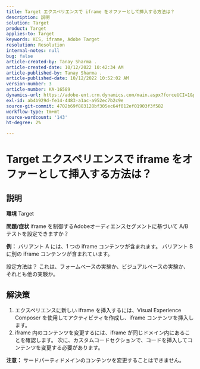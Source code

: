 ```yaml
---
title: Target エクスペリエンスで iframe をオファーとして挿入する方法は？
description: 説明
solution: Target
product: Target
applies-to: Target
keywords: KCS, iframe, Adobe Target
resolution: Resolution
internal-notes: null
bug: false
article-created-by: Tanay Sharma .
article-created-date: 10/12/2022 10:42:34 AM
article-published-by: Tanay Sharma .
article-published-date: 10/12/2022 10:52:02 AM
version-number: 3
article-number: KA-16589
dynamics-url: https://adobe-ent.crm.dynamics.com/main.aspx?forceUCI=1&pagetype=entityrecord&etn=knowledgearticle&id=a3521d94-1a4a-ed11-bba2-0022480868ff
exl-id: ab4b929d-fe14-4483-a1ac-a952ec7b2c9e
source-git-commit: 4702b69f883128bf305ec64f012ef01903f3f582
workflow-type: tm+mt
source-wordcount: '143'
ht-degree: 2%

---
```


# Target エクスペリエンスで iframe をオファーとして挿入する方法は？

## 説明

<b>環境</b>
Target


<b>問題/症状</b>
iframe を制御するAdobeオーディエンスセグメントに基づいて A/B テストを設定できますか？



<b>例：</b> バリアント A には、1 つの iframe コンテンツが含まれます。 バリアント B に別の iframe コンテンツが含まれています。

設定方法は？ これは、フォームベースの実験か、ビジュアルベースの実験か、それとも他の実験か。


## 解決策




1. エクスペリエンスに新しい iframe を挿入するには、Visual Experience Composer を使用してアクティビティを作成し、iframe コンテンツを挿入します。
2. iframe 内のコンテンツを変更するには、iframe が同じドメイン内にあることを確認します。 次に、カスタムコードセクションで、コードを挿入してコンテンツを変更する必要があります。




<b>注意：</b> サードパーティドメインのコンテンツを変更することはできません。
